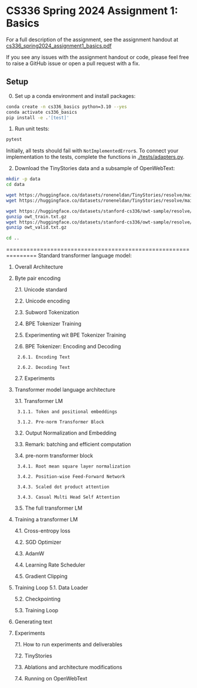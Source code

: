 # CS336 Spring 2024 Assignment 1: Basics

For a full description of the assignment, see the assignment handout at
[cs336_spring2024_assignment1_basics.pdf](./cs336_spring2024_assignment1_basics.pdf)

If you see any issues with the assignment handout or code, please feel free to
raise a GitHub issue or open a pull request with a fix.

## Setup

0. Set up a conda environment and install packages:

``` sh
conda create -n cs336_basics python=3.10 --yes
conda activate cs336_basics
pip install -e .'[test]'
```

1. Run unit tests:

``` sh
pytest
```

Initially, all tests should fail with `NotImplementedError`s.
To connect your implementation to the tests, complete the
functions in [./tests/adapters.py](./tests/adapters.py).

2. Download the TinyStories data and a subsample of OpenWebText:

``` sh
mkdir -p data
cd data

wget https://huggingface.co/datasets/roneneldan/TinyStories/resolve/main/TinyStoriesV2-GPT4-train.txt
wget https://huggingface.co/datasets/roneneldan/TinyStories/resolve/main/TinyStoriesV2-GPT4-valid.txt

wget https://huggingface.co/datasets/stanford-cs336/owt-sample/resolve/main/owt_train.txt.gz
gunzip owt_train.txt.gz
wget https://huggingface.co/datasets/stanford-cs336/owt-sample/resolve/main/owt_valid.txt.gz
gunzip owt_valid.txt.gz

cd ..
```

===============================================================
Standard transformer language model: 
1. Overall Architecture
2. Byte pair encoding

    2.1. Unicode standard

    2.2. Unicode encoding

    2.3. Subword Tokenization

    2.4. BPE Tokenizer Training 

    2.5. Experimenting wit BPE Tokenizer Training

    2.6. BPE Tokenizer: Encoding and Decoding

        2.6.1. Encoding Text

        2.6.2. Decoding Text

    2.7. Experiments

3. Transformer model language architecture

    3.1. Transformer LM

        3.1.1. Token and positional embeddings

        3.1.2. Pre-norm Transformer Block

    3.2. Output Normalization and Embedding 

    3.3. Remark: batching and efficient computation

    3.4. pre-norm transformer block

        3.4.1. Root mean square layer normalization

        3.4.2. Position-wise Feed-Forward Network

        3.4.3. Scaled dot product attention

        3.4.3. Casual Multi Head Self Attention

    3.5. The full transformer LM

4. Training a transformer LM

    4.1. Cross-entropy loss

    4.2. SGD Optimizer

    4.3. AdamW

    4.4. Learning Rate Scheduler

    4.5. Gradient Clipping

5. Training Loop
    5.1. Data Loader

    5.2. Checkpointing

    5.3. Training Loop

6. Generating text
7. Experiments

    7.1. How to run experiments and deliverables

    7.2. TinyStories

    7.3. Ablations and architecture modifications

    7.4. Running on OpenWebText



